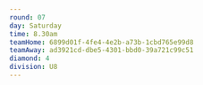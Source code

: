 ```yaml
---
round: 07
day: Saturday
time: 8.30am
teamHome: 6899d01f-4fe4-4e2b-a73b-1cbd765e99d8
teamAway: ad3921cd-dbe5-4301-bbd0-39a721c99c51
diamond: 4
division: U8
---
```

